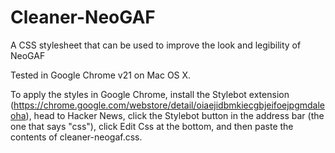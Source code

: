 Cleaner-NeoGAF
==============

A CSS stylesheet that can be used to improve the look and legibility of NeoGAF

Tested in Google Chrome v21 on Mac OS X.

To apply the styles in Google Chrome, install the Stylebot extension (https://chrome.google.com/webstore/detail/oiaejidbmkiecgbjeifoejpgmdaleoha), head to Hacker News, click the Stylebot button in the address bar (the one that says "css"), click Edit Css at the bottom, and then paste the contents of cleaner-neogaf.css.